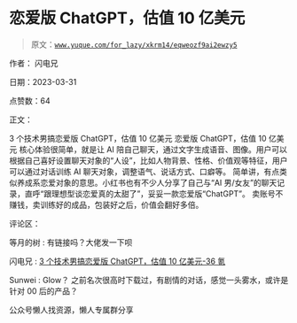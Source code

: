# 恋爱版 ChatGPT，估值 10 亿美元

> 原文：[`www.yuque.com/for_lazy/xkrm14/eqweozf9ai2ewzy5`](https://www.yuque.com/for_lazy/xkrm14/eqweozf9ai2ewzy5)

作者： 闪电兄

日期：2023-03-31

点赞数：64

正文：

3 个技术男搞恋爱版 ChatGPT，估值 10 亿美元 恋爱版 ChatGPT，估值 10 亿美元 核心体验很简单，就是让 AI 陪自己聊天，通过文字生成语音、图像。用户可以根据自己喜好设置聊天对象的“人设”，比如人物背景、性格、价值观等特征，用户可以通过对话训练 AI 聊天对象，调整语气、说话方式、口癖等。 简单讲，有点类似养成系恋爱对象的意思。小红书也有不少人分享了自己与“AI 男/女友”的聊天记录，直呼“跟理想型谈恋爱真的太甜了”，妥妥一款恋爱版“ChatGPT”。 卖账号不赚钱，卖训练好的成品，包装好之后，价值会翻好多倍。

评论区：

等月的树 : 有链接吗？大佬发一下呗

闪电兄 : [3 个技术男搞恋爱版 ChatGPT，估值 10 亿美元-36 氪](https://36kr.com/p/2193677723633797)

Sunwei : Glow？ 之前名次很高时下载过，有剧情的对话，感觉一头雾水，或许是针对 00 后的产品？

公众号懒人找资源，懒人专属群分享

